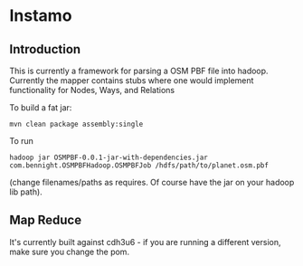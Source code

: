 <!--
 Licensed to the Apache Software Foundation (ASF) under one or more
 contributor license agreements.  See the NOTICE file distributed with
 this work for additional information regarding copyright ownership.
 The ASF licenses this file to You under the Apache License, Version 2.0
 (the "License"); you may not use this file except in compliance with
 the License.  You may obtain a copy of the License at

     http://www.apache.org/licenses/LICENSE-2.0

 Unless required by applicable law or agreed to in writing, software
 distributed under the License is distributed on an "AS IS" BASIS,
 WITHOUT WARRANTIES OR CONDITIONS OF ANY KIND, either express or implied.
 See the License for the specific language governing permissions and
 limitations under the License.
-->

Instamo
=======

Introduction
-----------

This is currently a framework for parsing a OSM PBF file into hadoop.
Currently the mapper contains stubs where one would implement functionality for Nodes, Ways, and Relations

To build a fat jar:
```
mvn clean package assembly:single
```

To run
```
hadoop jar OSMPBF-0.0.1-jar-with-dependencies.jar com.bennight.OSMPBFHadoop.OSMPBFJob /hdfs/path/to/planet.osm.pbf
```
(change filenames/paths as requires.  Of course have the jar on your hadoop lib path).


Map Reduce
----------

It's currently built against cdh3u6 - if you are running a different version, make sure you change the pom.
